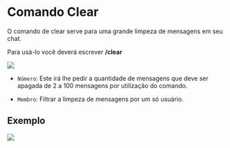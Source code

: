 # Comando Clear

O comando de clear serve para uma grande limpeza de mensagens em seu chat.

Para usá-lo você deverá escrever **/clear**

<img src="https://i.imgur.com/1qEG8j5.png" />

- `Número`: Este irá lhe pedir a quantidade de mensagens que deve ser apagada de 2 a 100 mensagens por utilização do comando.

- `Membro`: Filtrar a limpeza de mensagens por um só usuário.

## Exemplo 

<img src="https://i.imgur.com/AxCFwq4.png" />